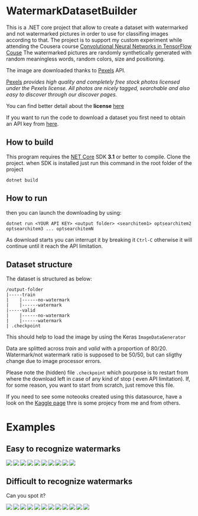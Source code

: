 # WatermarkDatasetBuilder

This is a .NET core project that allow to create a dataset with watermarked and not watermarked pictures in order to use for classifing images according to that.
The project is to support my custom experiment while attending the Cousera course [Convolutional Neural Networks in TensorFlow Couse](https://www.coursera.org/learn/convolutional-neural-networks-tensorflow/home/welcome)
The watermarked pictures are randomly synthetically generated with random meaningless words, random colors, size and positioning.

The image are downloaded thanks to [Pexels](https://www.pexels.com/) API. 

[Pexels](https://www.pexels.com/) *provides high quality and completely free stock photos licensed under the Pexels license. All photos are nicely tagged, searchable and also easy to discover through our discover pages.*


You can find better detail about the **license** [here](https://www.pexels.com/license/)

If you want to run the code to download a dataset you first need to obtain an API key from [here](https://www.pexels.com/api/documentation/#authorization).

## How to build
This program requires the [NET Core](https://dotnet.microsoft.com/download) SDK **3.1** or better to compile.
Clone the project.
when SDK is installed just run this command in the root folder of the project
```
dotnet build
```
## How to run
then you can launch the downloading by using:
```
dotnet run <YOUR API KEY> <output folder> <searchitem1> optsearchitem2 optsearchitem3 ... optsearchitemN
```
As download starts you can interrupt it by breaking it ```Ctrl-C``` otherwise it will continue until it reach the API limitation.


## Dataset structure
The dataset is structured as below:
```
/output-folder
|-----train
|    |------no-watermark
|    |------watermark
|-----valid
|    |------no-watermark
|    |------watermark
| .checkpoint

```
This should help to load the image by using the Keras `ImageDataGenerator`

Data are splitted across *train* and *valid* with a proportion of 80/20. Watermark/not watermark ratio is supposed to be 50/50, but can sligthy change due to image processor errors.

Please note the (hidden) file ```.checkpoint``` which pourpose is to restart from where the download left in case of any kind of stop ( even API limitation). If, for some reason, you want to start from scratch, just remove this file.

If you need to see some noteooks created using this datasource, have a look on the [Kaggle page](https://www.kaggle.com/datasets/felicepollano/watermarked-not-watermarked-images) thre is some projecy from me and from others.

# Examples

## Easy to recognize watermarks

<img align="left" src="https://user-images.githubusercontent.com/73569/94658283-e747ea80-0302-11eb-9df1-21787ca76ad6.jpeg">
<img align="left" src="https://user-images.githubusercontent.com/73569/94658286-e8791780-0302-11eb-9e3a-06301422fc7e.jpeg">
<img align="left" src="https://user-images.githubusercontent.com/73569/94658289-e8791780-0302-11eb-9473-393e3a37453a.jpg">

<img align="left" src="https://user-images.githubusercontent.com/73569/94658292-e911ae00-0302-11eb-9c5a-f11d26147ce4.jpeg">
<img align="left" src="https://user-images.githubusercontent.com/73569/94658293-e911ae00-0302-11eb-8001-b7b36475dcf8.jpg">
<img align="left" src="https://user-images.githubusercontent.com/73569/94658294-e9aa4480-0302-11eb-8cab-9e1fa343d67a.jpg">

<img align="left" src="https://user-images.githubusercontent.com/73569/94658296-e9aa4480-0302-11eb-80eb-ab1ee4084309.jpg">
<img align="left" src="https://user-images.githubusercontent.com/73569/94658299-ea42db00-0302-11eb-9f84-713aba7daf50.jpg">
<img align="left" src="https://user-images.githubusercontent.com/73569/94658303-eadb7180-0302-11eb-87f2-b80739df1e71.jpeg">

<img src="https://user-images.githubusercontent.com/73569/94658306-eb740800-0302-11eb-89df-1d37eec1c5ad.jpeg">


## Difficult to recognize watermarks
Can you spot it?

<img align="left" src="https://user-images.githubusercontent.com/73569/94659198-35a9b900-0304-11eb-94fe-e7cdbc4d3b3a.jpeg">
<img align="left" src="https://user-images.githubusercontent.com/73569/94659200-36424f80-0304-11eb-9ac1-698987787e5a.jpg">
<img align="left" src="https://user-images.githubusercontent.com/73569/94659202-36dae600-0304-11eb-8707-d17b23b4b829.jpeg">

<img align="left" src="https://user-images.githubusercontent.com/73569/94659204-37737c80-0304-11eb-94a4-6ce92de879c3.jpeg">
<img align="left" src="https://user-images.githubusercontent.com/73569/94659205-380c1300-0304-11eb-94a6-941ac9d888e2.jpg">
<img align="left" src="https://user-images.githubusercontent.com/73569/94659208-380c1300-0304-11eb-92e6-c474aac5d6f6.jpeg">

<img align="left" src="https://user-images.githubusercontent.com/73569/94659211-38a4a980-0304-11eb-9d98-348ae8e5209f.jpeg">
<img align="left" src="https://user-images.githubusercontent.com/73569/94659215-393d4000-0304-11eb-84bf-0b4187e26fa7.jpeg">
<img align="left" src="https://user-images.githubusercontent.com/73569/94659217-393d4000-0304-11eb-81b1-df763d5bcb0e.jpeg">

<img align="left" src="https://user-images.githubusercontent.com/73569/94659218-39d5d680-0304-11eb-874d-663dc4eeeb18.jpeg">
<img align="left" src="https://user-images.githubusercontent.com/73569/94659220-3a6e6d00-0304-11eb-9a5b-b0b40b0f6cdf.jpeg">
<img align="left" src="https://user-images.githubusercontent.com/73569/94659221-3b070380-0304-11eb-9923-3a0e6cde1664.jpeg">



